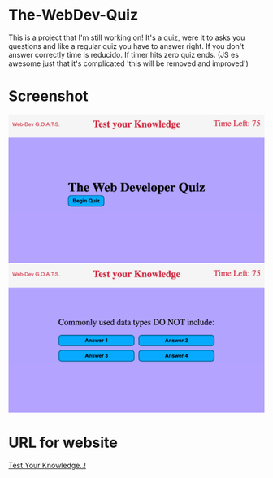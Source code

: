 # The-WebDev-Quiz

This is a project that I'm still working on! It's a quiz, were it to asks you questions and like a regular quiz you have to answer right. If you don't answer correctly time is reducido. If timer hits zero quiz ends. (JS es awesome just that it's complicated 'this will be removed and improved')

# Screenshot

![The Web Developer Quiz](./assets/img/%20beginQuiz.png)
![Ex. questions](./assets/img/qiuz2.png)

# URL for website

[Test Your Knowledge..!](https://jblay10.github.io/The-WebDev-Quiz/)